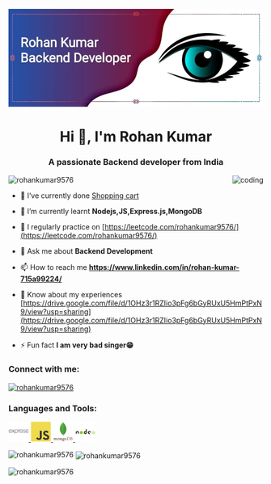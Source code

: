 ![logo](https://github.com/rohankumar9576/rohankumar9576/blob/main/hadder.jpg)
<h1 align="center">Hi 👋, I'm Rohan Kumar</h1>
<h3 align="center">A passionate Backend developer from India</h3>
<img align="right" alt="coding" src="https://cdn.dribbble.com/users/1162077/screenshots/3848914/programmer.gif">

<p align="left"> <img src="https://komarev.com/ghpvc/?username=rohankumar9576&label=Profile%20views&color=0e75b6&style=flat" alt="rohankumar9576" /> </p>

- 🔭 I’ve currently done [Shopping cart](https://github.com/rohankumar9576/myFirstReposPlutonium.git)

- 🌱 I’m currently learnt **Nodejs,JS,Express.js,MongoDB**

- 📝 I regularly practice on [https://leetcode.com/rohankumar9576/](https://leetcode.com/rohankumar9576/)

- 💬 Ask me about **Backend Development**

- 📫 How to reach me **https://www.linkedin.com/in/rohan-kumar-715a99224/**

- 📄 Know about my experiences [https://drive.google.com/file/d/1OHz3r1RZIio3pFg6bGyRUxU5HmPtPxN9/view?usp=sharing](https://drive.google.com/file/d/1OHz3r1RZIio3pFg6bGyRUxU5HmPtPxN9/view?usp=sharing)

- ⚡ Fun fact **I am very bad singer😁**

<h3 align="left">Connect with me:</h3>
<p align="left">
<a href="https://www.leetcode.com/rohankumar9576" target="blank"><img align="center" src="https://raw.githubusercontent.com/rahuldkjain/github-profile-readme-generator/master/src/images/icons/Social/leet-code.svg" alt="rohankumar9576" height="30" width="40" /></a>
</p>

<h3 align="left">Languages and Tools:</h3>
<p align="left"> <a href="https://expressjs.com" target="_blank" rel="noreferrer"> <img src="https://raw.githubusercontent.com/devicons/devicon/master/icons/express/express-original-wordmark.svg" alt="express" width="40" height="40"/> </a> <a href="https://developer.mozilla.org/en-US/docs/Web/JavaScript" target="_blank" rel="noreferrer"> <img src="https://raw.githubusercontent.com/devicons/devicon/master/icons/javascript/javascript-original.svg" alt="javascript" width="40" height="40"/> </a> <a href="https://www.mongodb.com/" target="_blank" rel="noreferrer"> <img src="https://raw.githubusercontent.com/devicons/devicon/master/icons/mongodb/mongodb-original-wordmark.svg" alt="mongodb" width="40" height="40"/> </a> <a href="https://nodejs.org" target="_blank" rel="noreferrer"> <img src="https://raw.githubusercontent.com/devicons/devicon/master/icons/nodejs/nodejs-original-wordmark.svg" alt="nodejs" width="40" height="40"/> </a> </p>

<p><img align="left" src="https://github-readme-stats.vercel.app/api/top-langs?username=rohankumar9576&show_icons=true&locale=en&layout=compact" alt="rohankumar9576" /></p>

<p>&nbsp;<img align="center" src="https://github-readme-stats.vercel.app/api?username=rohankumar9576&show_icons=true&locale=en" alt="rohankumar9576" /></p>

<p><img align="center" src="https://github-readme-streak-stats.herokuapp.com/?user=rohankumar9576&" alt="rohankumar9576" /></p>

